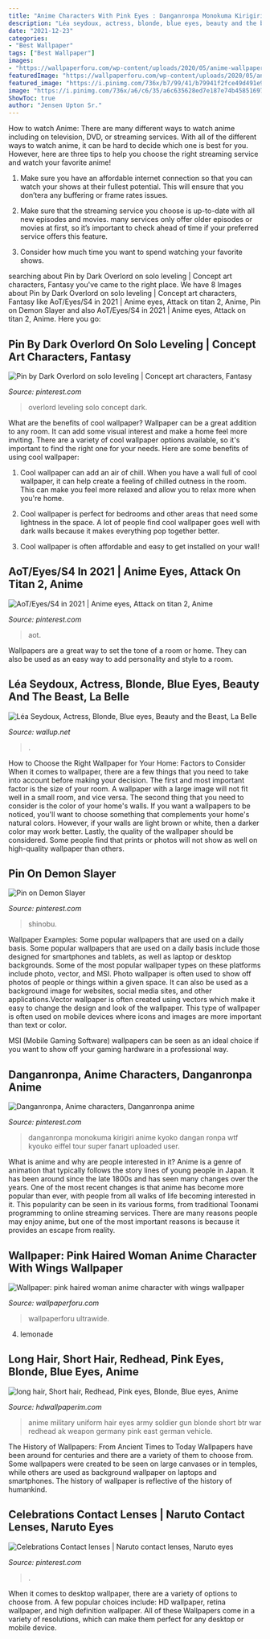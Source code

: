 ```yaml
---
title: "Anime Characters With Pink Eyes : Danganronpa Monokuma Kirigiri Anime Kyoko Dangan Ronpa Wtf Kyouko Eiffel Tour Super Fanart Uploaded User"
description: "Léa seydoux, actress, blonde, blue eyes, beauty and the beast, la belle"
date: "2021-12-23"
categories:
- "Best Wallpaper"
tags: ["Best Wallpaper"]
images:
- "https://wallpaperforu.com/wp-content/uploads/2020/05/anime-wallpaper-20052818502442048x1152.jpg"
featuredImage: "https://wallpaperforu.com/wp-content/uploads/2020/05/anime-wallpaper-20052818502442048x1152.jpg"
featured_image: "https://i.pinimg.com/736x/b7/99/41/b79941f2fce49d491e95ec85a2752140.jpg"
image: "https://i.pinimg.com/736x/a6/c6/35/a6c635628ed7e187e74b4585169714ef--super-danganronpa-tour-eiffel.jpg"
ShowToc: true
author: "Jensen Upton Sr."
---
```



How to watch Anime: There are many different ways to watch anime including on television, DVD, or streaming services.
With all of the different ways to watch anime, it can be hard to decide which one is best for you. However, here are three tips to help you choose the right streaming service and watch your favorite anime!
1. Make sure you have an affordable internet connection so that you can watch your shows at their fullest potential. This will ensure that you don’tera any buffering or frame rates issues.

2. Make sure that the streaming service you choose is up-to-date with all new episodes and movies. many services only offer older episodes or movies at first, so it’s important to check ahead of time if your preferred service offers this feature.

3. Consider how much time you want to spend watching your favorite shows.

	

		
searching about Pin by Dark Overlord on solo leveling | Concept art characters, Fantasy you've came to the right place. We have 8 Images about Pin by Dark Overlord on solo leveling | Concept art characters, Fantasy like AoT/Eyes/S4 in 2021 | Anime eyes, Attack on titan 2, Anime, Pin on Demon Slayer and also AoT/Eyes/S4 in 2021 | Anime eyes, Attack on titan 2, Anime. Here you go:
		
    
## Pin By Dark Overlord On Solo Leveling | Concept Art Characters, Fantasy

<img loading=lazy src="https://i.pinimg.com/736x/b7/99/41/b79941f2fce49d491e95ec85a2752140.jpg" onerror="this.onerror=null;this.src='https://tse2.mm.bing.net/th?id=OIP.8tjtjvzYRW_SYd0tdi7j7QHaO-&amp;pid=15.1';" alt="Pin by Dark Overlord on solo leveling | Concept art characters, Fantasy">

_Source: pinterest.com_

>overlord leveling solo concept dark. 

	

What are the benefits of cool wallpaper?
Wallpaper can be a great addition to any room. It can add some visual interest and make a home feel more inviting. There are a variety of cool wallpaper options available, so it's important to find the right one for your needs. Here are some benefits of using cool wallpaper: 
1. Cool wallpaper can add an air of chill. When you have a wall full of cool wallpaper, it can help create a feeling of chilled outness in the room. This can make you feel more relaxed and allow you to relax more when you're home. 

2. Cool wallpaper is perfect for bedrooms and other areas that need some lightness in the space. A lot of people find cool wallpaper goes well with dark walls because it makes everything pop together better. 

3. Cool wallpaper is often affordable and easy to get installed on your wall!

    
## AoT/Eyes/S4 In 2021 | Anime Eyes, Attack On Titan 2, Anime

<img loading=lazy src="https://i.pinimg.com/736x/4c/64/2f/4c642f726b91bd0f39ec2726c5593314.jpg" onerror="this.onerror=null;this.src='https://tse2.mm.bing.net/th?id=OIP.GQpImG-NHHdwx8Ao6XLqhAHaMf&amp;pid=15.1';" alt="AoT/Eyes/S4 in 2021 | Anime eyes, Attack on titan 2, Anime">

_Source: pinterest.com_

>aot. 

	

Wallpapers are a great way to set the tone of a room or home. They can also be used as an easy way to add personality and style to a room.

    
## Léa Seydoux, Actress, Blonde, Blue Eyes, Beauty And The Beast, La Belle

<img loading=lazy src="https://wallup.net/wp-content/uploads/2017/11/22/378142-Léa_Seydoux-actress-blonde-blue_eyes-Beauty_and_the_Beast-La_Belle_et_la_Bête-pink_lipstick-movie_poster.jpg" onerror="this.onerror=null;this.src='https://tse4.mm.bing.net/th?id=OIP.SMCr309ygEcUv-gtUf5iMgHaKE&amp;pid=15.1';" alt="Léa Seydoux, Actress, Blonde, Blue eyes, Beauty and the Beast, La Belle">

_Source: wallup.net_

>. 

	

How to Choose the Right Wallpaper for Your Home: Factors to Consider
When it comes to wallpaper, there are a few things that you need to take into account before making your decision. The first and most important factor is the size of your room. A wallpaper with a large image will not fit well in a small room, and vice versa. 
The second thing that you need to consider is the color of your home's walls. If you want a wallpapers to be noticed, you'll want to choose something that complements your home's natural colors. However, if your walls are light brown or white, then a darker color may work better. 
Lastly, the quality of the wallpaper should be considered. Some people find that prints or photos will not show as well on high-quality wallpaper than others.

    
## Pin On Demon Slayer

<img loading=lazy src="https://i.pinimg.com/736x/78/4c/04/784c04ad9fb36afdc4da55060c869904.jpg" onerror="this.onerror=null;this.src='https://tse3.mm.bing.net/th?id=OIP.qpN52x8Ms6ClMWCYoakvxwHaJ4&amp;pid=15.1';" alt="Pin on Demon Slayer">

_Source: pinterest.com_

>shinobu. 

	

Wallpaper Examples: Some popular wallpapers that are used on a daily basis.
Some popular wallpapers that are used on a daily basis include those designed for smartphones and tablets, as well as laptop or desktop backgrounds. Some of the most popular wallpaper types on these platforms include photo, vector, and MSI. 
Photo wallpaper is often used to show off photos of people or things within a given space. It can also be used as a background image for websites, social media sites, and other applications.Vector wallpaper is often created using vectors which make it easy to change the design and look of the wallpaper. This type of wallpaper is often used on mobile devices where icons and images are more important than text or color. 

MSI (Mobile Gaming Software) wallpapers can be seen as an ideal choice if you want to show off your gaming hardware in a professional way.

    
## Danganronpa, Anime Characters, Danganronpa Anime

<img loading=lazy src="https://i.pinimg.com/736x/a6/c6/35/a6c635628ed7e187e74b4585169714ef--super-danganronpa-tour-eiffel.jpg" onerror="this.onerror=null;this.src='https://tse4.mm.bing.net/th?id=OIP.dwS8XMeI4oFkAV77d9m0UQHaMW&amp;pid=15.1';" alt="Danganronpa, Anime characters, Danganronpa anime">

_Source: pinterest.com_

>danganronpa monokuma kirigiri anime kyoko dangan ronpa wtf kyouko eiffel tour super fanart uploaded user. 

	

What is anime and why are people interested in it?
Anime is a genre of animation that typically follows the story lines of young people in Japan. It has been around since the late 1800s and has seen many changes over the years. One of the most recent changes is that anime has become more popular than ever, with people from all walks of life becoming interested in it. This popularity can be seen in its various forms, from traditional Toonami programming to online streaming services. There are many reasons people may enjoy anime, but one of the most important reasons is because it provides an escape from reality.

    
## Wallpaper: Pink Haired Woman Anime Character With Wings Wallpaper

<img loading=lazy src="https://wallpaperforu.com/wp-content/uploads/2020/05/anime-wallpaper-20052818502442048x1152.jpg" onerror="this.onerror=null;this.src='https://tse3.mm.bing.net/th?id=OIP.XBUWfBfQTbNEeFfEY8lkjAHaEK&amp;pid=15.1';" alt="Wallpaper: pink haired woman anime character with wings wallpaper">

_Source: wallpaperforu.com_

>wallpaperforu ultrawide. 

	

4. lemonade 

    
## Long Hair, Short Hair, Redhead, Pink Eyes, Blonde, Blue Eyes, Anime

<img loading=lazy src="https://hdwallpaperim.com/wp-content/uploads/2017/09/07/460304-long_hair-short_hair-redhead-pink_eyes-blonde-blue_eyes-anime-anime_girls-BTR-70-uniform-AK-47-weapon-gun.jpg" onerror="this.onerror=null;this.src='https://tse1.mm.bing.net/th?id=OIP.6uypTcLRi0LZyGPdiZDaXQHaKT&amp;pid=15.1';" alt="long hair, Short hair, Redhead, Pink eyes, Blonde, Blue eyes, Anime">

_Source: hdwallpaperim.com_

>anime military uniform hair eyes army soldier gun blonde short btr war redhead ak weapon germany pink east german vehicle. 

	

The History of Wallpapers: From Ancient Times to Today
Wallpapers have been around for centuries and there are a variety of them to choose from. Some wallpapers were created to be seen on large canvases or in temples, while others are used as background wallpaper on laptops and smartphones. The history of wallpaper is reflective of the history of humankind.

    
## Celebrations Contact Lenses | Naruto Contact Lenses, Naruto Eyes

<img loading=lazy src="https://i.pinimg.com/736x/3a/21/24/3a212412002ad208d17247603a97a37a--cool-contacts-eye-contacts.jpg" onerror="this.onerror=null;this.src='https://tse1.mm.bing.net/th?id=OIP.01t63kXaz4TtxFsSQAt7LAAAAA&amp;pid=15.1';" alt="Celebrations Contact lenses | Naruto contact lenses, Naruto eyes">

_Source: pinterest.com_

>. 

	

When it comes to desktop wallpaper, there are a variety of options to choose from. A few popular choices include: HD wallpaper, retina wallpaper, and high definition wallpaper. All of these Wallpapers come in a variety of resolutions, which can make them perfect for any desktop or mobile device. 

